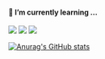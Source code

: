 
#### 🌱 I’m currently learning ...
<img src="https://img.shields.io/badge/Spring-6DB33F.svg?style=flat-square&logo=Spring&logoColor=white"/> <img src="https://img.shields.io/badge/Spring Boot-6DB33F.svg?style=flat-square&logo=Spring Boot&logoColor=white"/> <img src="https://img.shields.io/badge/AWS-232F3E.svg?style=flat-square&logo=amazonwebservices&logoColor=white"/>


[![Anurag's GitHub stats](https://github-readme-stats.vercel.app/api?username=Yunju07)](https://github.com/Yunju07/github-readme-stats)



<!--
**Yunju07/Yunju07** is a ✨ _special_ ✨ repository because its `README.md` (this file) appears on your GitHub profile.

Here are some ideas to get you started:

- 🔭 I’m currently working on ...
- 🌱 I’m currently learning ...
- 👯 I’m looking to collaborate on ...
- 🤔 I’m looking for help with ...
- 💬 Ask me about ...
- 📫 How to reach me: ...
- 😄 Pronouns: ...
- ⚡ Fun fact: ...
-->
